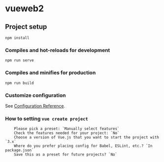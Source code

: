 # vueweb2

## Project setup
```
npm install
```

### Compiles and hot-reloads for development
```
npm run serve
```

### Compiles and minifies for production
```
npm run build
```

### Customize configuration
See [Configuration Reference](https://cli.vuejs.org/config/).

### How to setting `vue create project`
```
    Please pick a preset: `Manually select features`
    Check the features needed for your project: `No`
    Choose a version of Vue.js that you want to start the project with `3.x`
    Where do you prefer placing config for Babel, ESLint, etc.? `In package.json`
    Save this as a preset for future projects? `No`
```